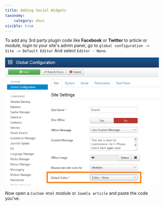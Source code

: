 ```yaml
---
title: Adding Social Widgets
taxonomy:
    category: docs
visible: true
---
```


To add any 3rd party plugin code like **Facebook** or **Twitter** to article or module, login to your site's admin panel, go to `global configuration -> Site -> Default Editor` And select `Editor - None`.

![Default editor none](editor-none.png)

Now open a `Custom Html` module or `Joomla article` and paste the code you've.